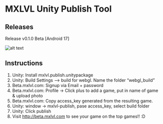 # MXLVL Unity Publish Tool

## Releases
Release v0.1.0 Beta [Android 17]

![alt text](https://i.imgur.com/YEfhnaA.png "Logo Title Text 1")

## Instructions
1. Unity: Install mxlvl.publish.unitypackage
1. Unity: Build Settings --> build for webgl. Name the folder “webgl_build”
1. Beta.mxlvl.com: Signup via Email + password
1. Beta.mxlvl.com: Profile -> Click plus to add a game, put in name of game & upload photo
1. Beta.mxlvl.com: Copy access_key generated from the resulting game.
1. Unity: window -> mxlvl-publish, pase access_key, select build folder
1. Unity: Click publish
1. Visit http://beta.mxlvl.com to see your game on the top games!! :D
